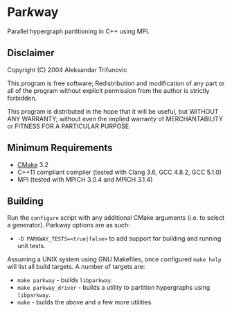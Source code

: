 # Par<i>k</i>way

Parallel hypergraph partitioning in C++ using MPI.

## Disclaimer

Copyright (C) 2004 Aleksandar Trifunovic

This program is free software; Redistribution and modification of any part or
all of the program without explicit permission from the author is strictly
forbidden.

This program is distributed in the hope that it will be useful, but WITHOUT
ANY WARRANTY; without even the implied warranty of MERCHANTABILITY or FITNESS
FOR A PARTICULAR PURPOSE.

## Minimum Requirements

* [CMake](http://cmake.org/) 3.2
* C++11 compliant compiler (tested with Clang 3.6, GCC 4.8.2, GCC 5.1.0)
* MPI (tested with MPICH 3.0.4 and MPICH 3.1.4)

## Building

Run the `configure` script with any additional CMake arguments (i.e. to select
a generator). Parkway options are as such:

* `-D PARKWAY_TESTS=<true|false>` to add support for building and running unit
  tests.

Assuming a UNIX system using GNU Makefiles, once configured `make help` will
list all build targets. A number of targets are:

* `make parkway` - builds `libparkway`.
* `make parkway_driver` - builds a utility to partition hypergraphs using
  `libparkway`.
* `make` - builds the above and a few more utilities.

